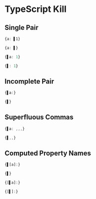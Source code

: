 # TypeScript Kill
## Single Pair
```typescript
{a: ▌1}
```
```typescript
{a: ▌}
```

```typescript
{▌a: 1}
```
```typescript
{▌: 1}
```

## Incomplete Pair
```typescript
{▌a:}
```
```typescript
{▌}
```

## Superfluous Commas
```typescript
{▌a: ,,,}
```
```typescript
{▌,,}
```

## Computed Property Names
```typescript
{▌[a]:}
```
```typescript
{▌}
```

```typescript
{[▌a]:}
```
```typescript
{[▌]:}
```
